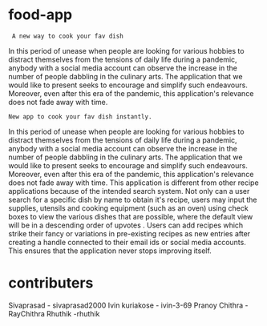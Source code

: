 # food-app
     A new way to cook your fav dish           
   In this period of unease when people are looking for various hobbies to distract themselves from the tensions of daily life during a pandemic, anybody with a social media account can observe the increase in the number of people dabbling in the culinary arts. The application that we would like to present seeks to encourage and simplify such endeavours. Moreover, even after this era of the pandemic, this application's relevance does not fade away with time. 

	New app to cook your fav dish instantly.

In this period of unease when people are looking for various hobbies to distract themselves from the tensions of daily life during a pandemic, anybody with a social media account can observe the increase in the number of people dabbling in the culinary arts. The application that we would like to present seeks to encourage and simplify such endeavours. Moreover, even after this era of the pandemic, this application's relevance does not fade away with time. 
This application is different from other recipe applications because of the intended search system. Not only can a user search for a specific dish by name to obtain it's recipe, users may input the supplies, utensils and cooking equipment (such as an oven) using check boxes to view the various dishes that are possible, where the default view will be in a descending order of upvotes . Users can add recipes which strike their fancy or variations in pre-existing recipes as new entries after creating a handle connected to their email ids or social media accounts. This ensures that the application never stops improving itself.

# contributers

Sivaprasad - sivaprasad2000
Ivin kuriakose - ivin-3-69
Pranoy Chithra - RayChithra
Rhuthik -rhuthik
